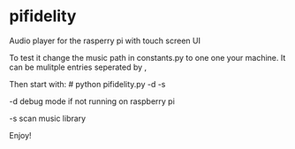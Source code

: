 # pifidelity
Audio player for the rasperry pi with touch screen UI

To test it change the music path in constants.py to one one your machine. It can be mulitple entries seperated by ,

Then start with: # python pifidelity.py -d -s

-d debug mode if not running on raspberry pi

-s scan music library

Enjoy!
